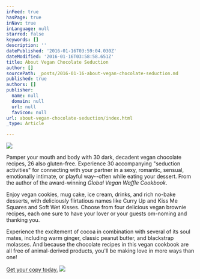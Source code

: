 ```yaml
---
inFeed: true
hasPage: true
inNav: true
inLanguage: null
starred: false
keywords: []
description: ''
datePublished: '2016-01-16T03:59:04.030Z'
dateModified: '2016-01-16T03:58:58.651Z'
title: About Vegan Chocolate Seduction
author: []
sourcePath: _posts/2016-01-16-about-vegan-chocolate-seduction.md
published: true
authors: []
publisher:
  name: null
  domain: null
  url: null
  favicon: null
url: about-vegan-chocolate-seduction/index.html
_type: Article

---
```

![](https://the-grid-user-content.s3-us-west-2.amazonaws.com/84f5146d-44ba-4e01-9bf8-f9bf1fccfb2c.JPG)

Pamper your mouth and body with 30 dark, decadent vegan chocolate recipes, 26 also gluten-free. Experience 30 accompanying "seduction activities" for connecting with your partner in a sexy, romantic, sensual, emotionally intimate, or playful way--often while eating your dessert. From the author of the award-winning _Global Vegan Waffle Cookbook_.

Enjoy vegan cookies, mug cake, ice cream, drinks, and rich no-bake desserts, with deliciously flirtatious names like Curry Up and Kiss Me Squares and Soft Wet Kisses. Choose from four delicious vegan brownie recipes, each one sure to have your lover or your guests om-noming and thanking you.

Experience the excitement of cocoa in combination with several of its soul mates, including warm ginger, classic peanut butter, and blackstrap molasses. And because the chocolate recipes in this vegan cookbook are all free of animal-derived products, you'll be making love in more ways than one!

[Get your copy today.][0]
![](https://s3-us-west-2.amazonaws.com/the-grid-img/p/25ca3f8debd60691e4ec13cca6b2a1a381f38559.jpg)

[0]: http://amzn.to/1n7sPdW